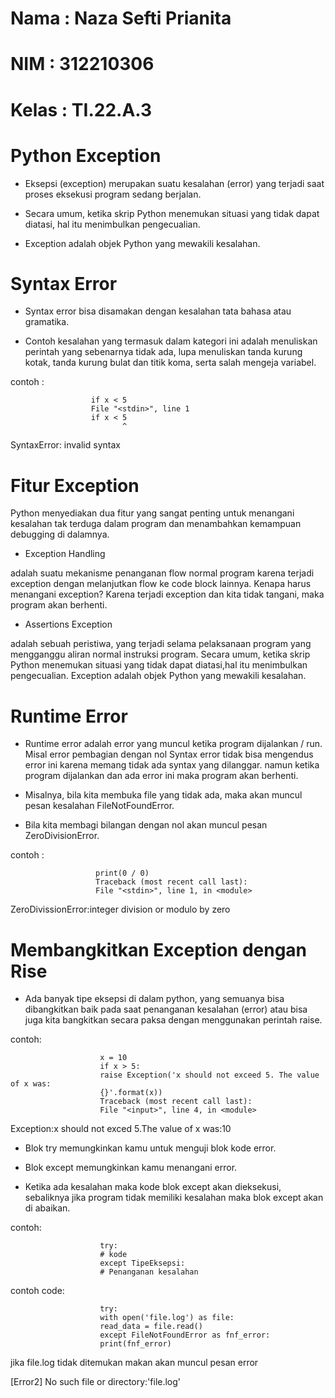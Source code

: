 # Nama  : Naza Sefti Prianita

# NIM   : 312210306

# Kelas : TI.22.A.3

# Python Exception

- Eksepsi (exception) merupakan suatu kesalahan (error) yang terjadi saat proses eksekusi program sedang berjalan.

- Secara umum, ketika skrip Python menemukan situasi yang tidak dapat diatasi, hal itu menimbulkan pengecualian.

- Exception adalah objek Python yang mewakili kesalahan.

# Syntax Error

- Syntax error bisa disamakan dengan kesalahan tata bahasa atau gramatika.

- Contoh kesalahan yang termasuk dalam kategori ini adalah menuliskan perintah yang sebenarnya tidak ada, lupa menuliskan tanda kurung kotak, tanda kurung bulat dan titik koma, serta salah mengeja variabel.

contoh :

                      if x < 5
                      File "<stdin>", line 1
                      if x < 5
                             ^
                 
SyntaxError: invalid syntax
                
# Fitur Exception

Python menyediakan dua fitur yang sangat penting untuk menangani kesalahan tak terduga dalam program dan menambahkan kemampuan debugging di dalamnya.

- Exception Handling

adalah suatu mekanisme penanganan flow normal program karena terjadi exception dengan melanjutkan flow ke code block lainnya. Kenapa harus menangani exception? Karena terjadi exception dan kita tidak tangani, maka program akan berhenti.

- Assertions Exception

adalah sebuah peristiwa, yang terjadi selama pelaksanaan program yang mengganggu aliran normal instruksi program. Secara umum, ketika skrip Python menemukan situasi yang tidak dapat diatasi,hal itu menimbulkan pengecualian. Exception adalah objek Python yang mewakili kesalahan.

# Runtime Error

- Runtime error adalah error yang muncul ketika program dijalankan / run. Misal error pembagian dengan nol Syntax error tidak bisa mengendus error ini karena memang tidak ada syntax yang dilanggar. namun ketika program dijalankan dan ada error ini maka program akan berhenti.

- Misalnya, bila kita membuka file yang tidak ada, maka akan muncul pesan kesalahan FileNotFoundError.

- Bila kita membagi bilangan dengan nol akan muncul pesan ZeroDivisionError.

contoh : 

                       print(0 / 0)
                       Traceback (most recent call last):
                       File "<stdin>", line 1, in <module>

ZeroDivissionError:integer division or modulo by zero

# Membangkitkan Exception dengan Rise

- Ada banyak tipe eksepsi di dalam python, yang semuanya bisa dibangkitkan baik pada saat penanganan kesalahan (error) atau bisa juga kita bangkitkan secara paksa dengan menggunakan perintah raise.

contoh:

                        x = 10
                        if x > 5:
                        raise Exception('x should not exceed 5. The value of x was:
                        {}'.format(x))
                        Traceback (most recent call last):
                        File "<input>", line 4, in <module>

Exception:x should not exced 5.The value of x was:10

- Blok try memungkinkan kamu untuk menguji blok kode error.

- Blok except memungkinkan kamu menangani error.

- Ketika ada kesalahan maka kode blok except akan dieksekusi, sebaliknya jika program tidak memiliki kesalahan maka blok except akan di abaikan.

contoh:

                        try:
                        # kode
                        except TipeEksepsi:
                        # Penanganan kesalahan

contoh code:

                        try:
                        with open('file.log') as file:
                        read_data = file.read()
                        except FileNotFoundError as fnf_error:
                        print(fnf_error)

jika file.log tidak ditemukan makan akan muncul pesan error

[Error2] No such file or directory:'file.log'
